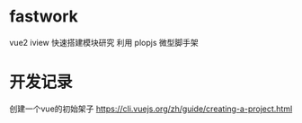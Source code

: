 # fastwork
vue2 iview 快速搭建模块研究 利用 plopjs 微型脚手架

# 开发记录



创建一个vue的初始架子
https://cli.vuejs.org/zh/guide/creating-a-project.html
